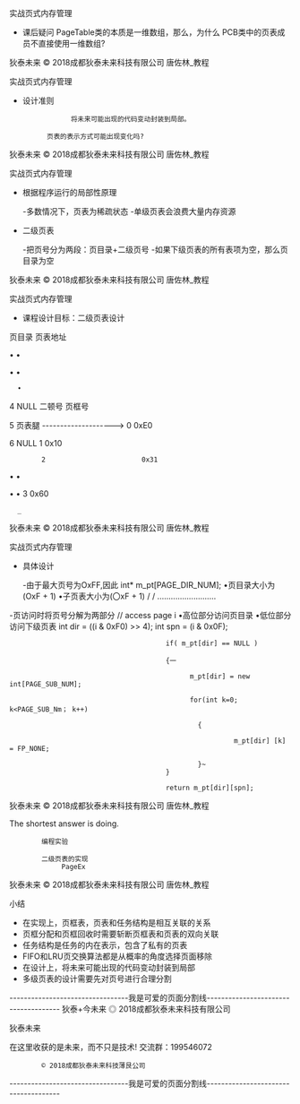 实战页式内存管理

- 课后疑问
             PageTable类的本质是一维数组，那么，为什么
               PCB类中的页表成员不直接使用一维数组?

狄泰未来        © 2018成都狄泰未来科技有限公司             唐佐林_教程

实战页式内存管理

- 设计准则

                  将未来可能出现的代码变动封装到局部。

            页表的表示方式可能出现变化吗?

狄泰未来        © 2018成都狄泰未来科技有限公司             唐佐林_教程

实战页式内存管理

- 根据程序运行的局部性原理

    -多数情况下，页表为稀疏状态
    -单级页表会浪费大量内存资源

- 二级页表

    -把页号分为两段：页目录+二级页号
    -如果下级页表的所有表项为空，那么页目录为空

狄泰未来        © 2018成都狄泰未来科技有限公司             唐佐林_教程

实战页式内存管理

- 课程设计目标：二级页表设计

页目录 页表地址

•     •

•     •

      •

4     NULL  二顿号 页框号

5     页表腿   --------------------> 0  0xE0

6     NULL  1                        0x10

            2                        0x31

•     •

•     •     3                        0x60

      _

狄泰未来        © 2018成都狄泰未来科技有限公司             唐佐林_教程

实战页式内存管理

- 具体设计

  -由于最大页号为OxFF,因此                          int* m_pt[PAGE_DIR_NUM];
    •页目录大小为(OxF + 1)
     •子页表大小为(〇xF + 1)                      / / ..........................

-页访问时将页号分解为两部分                             // access page i
     •高位部分访问页目录
     •低位部分访问下级页表                           int dir = ((i & 0xF0) >> 4);
                                           int spn = (i & 0x0F);

                                           if( m_pt[dir] == NULL )

                                           {一

                                                 m_pt[dir] = new int[PAGE_SUB_NUM];

                                                 for(int k=0; k<PAGE_SUB_Nm； k++)

                                                   {

                                                            m_pt[dir] [k] = FP_NONE;

                                                   }~
                                           }

                                           return m_pt[dir][spn];

狄泰未来        © 2018成都狄泰未来科技有限公司             唐佐林_教程

The shortest answer is doing.

            编程实验

            二级页表的实现
                 PageEx

狄泰未来        © 2018成都狄泰未来科技有限公司             唐佐林_教程

 小结

- 在实现上，页框表，页表和任务结构是相互关联的关系
- 页框分配和页框回收时需要斩断页框表和页表的双向关联
- 任务结构是任务的内在表示，包含了私有的页表
-  FIFO和LRU页交换算法都是从概率的角度选择页面移除
- 在设计上，将未来可能出现的代码变动封装到局部
-  多级页表的设计需要先对页号进行合理分割

---------------------------------我是可爱的页面分割线-------------------------------------
狄泰+今未来  ◎ 2018成都狄泰未来科技有限公司

 狄泰未来

在这里收获的是未来，而不只是技术!
          交流群：199546072

            © 2018成都狄泰未来科技薄艮公司

---------------------------------我是可爱的页面分割线-------------------------------------
